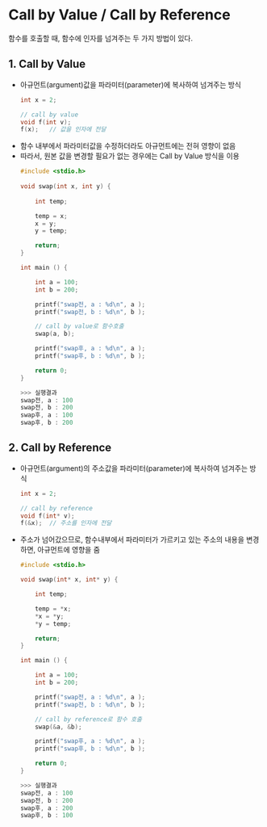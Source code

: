 # Call by Value / Call by Reference
함수를 호출할 때, 함수에 인자를 넘겨주는 두 가지 방법이 있다.

## 1. Call by Value
- 아규먼트(argument)값을 파라미터(parameter)에 복사하여 넘겨주는 방식
    ```c
    int x = 2;

    // call by value
    void f(int v);
    f(x);   // 값을 인자에 전달
    ```
- 함수 내부에서 파라미터값을 수정하더라도 아규먼트에는 전혀 영향이 없음
- 따라서, 원본 값을 변경할 필요가 없는 경우에는 Call by Value 방식을 이용
    ```c
    #include <stdio.h>
        
    void swap(int x, int y) {
            
        int temp;
 
        temp = x;
        x = y;   
        y = temp;
   
        return;
    }
  
    int main () {

        int a = 100;
        int b = 200;
  
        printf("swap전, a : %d\n", a );
        printf("swap전, b : %d\n", b );
  
        // call by value로 함수호출
        swap(a, b);
  
        printf("swap후, a : %d\n", a );
        printf("swap후, b : %d\n", b );
  
        return 0;
    }
 
    >>> 실행결과
    swap전, a : 100
    swap전, b : 200
    swap후, a : 100
    swap후, b : 200
    ```

## 2. Call by Reference
- 아규먼트(argument)의 주소값을 파라미터(parameter)에 복사하여 넘겨주는 방식
    ```c
    int x = 2;

    // call by reference
    void f(int* v);
    f(&x);  // 주소를 인자에 전달
    ```
- 주소가 넘어갔으므로, 함수내부에서 파라미터가 가르키고 있는 주소의 내용을 변경하면, 아규먼트에 영향을 줌
    ```c
    #include <stdio.h>
  
    void swap(int* x, int* y) {
 
        int temp;
 
        temp = *x; 
        *x = *y;   
        *y = temp; 
   
        return;
    }
  
    int main () {

        int a = 100;
        int b = 200;
  
        printf("swap전, a : %d\n", a );
        printf("swap전, b : %d\n", b );
  
        // call by reference로 함수 호출
        swap(&a, &b);
  
        printf("swap후, a : %d\n", a );
        printf("swap후, b : %d\n", b );
  
        return 0;
    }
 
    >>> 실행결과
    swap전, a : 100
    swap전, b : 200
    swap후, a : 200
    swap후, b : 100
    ```